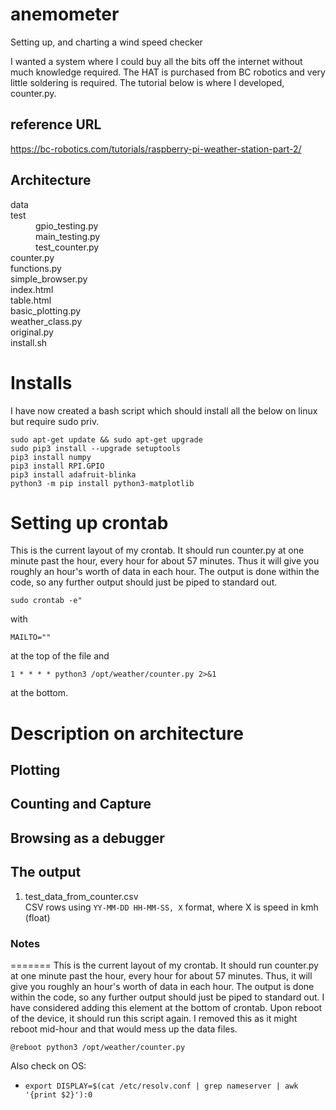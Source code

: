 # anemometer
Setting up, and charting a wind speed checker

I wanted a system where I could buy all the bits off the internet without much knowledge required. The HAT is purchased from BC robotics and very little soldering is required. The tutorial below is where I developed, counter.py.

## reference URL
https://bc-robotics.com/tutorials/raspberry-pi-weather-station-part-2/

## Architecture
<dl>
  <dt>data</dt>
  <dt>test</dt>
  <dd>gpio_testing.py</dd>
  <dd>main_testing.py</dd>
  <dd>test_counter.py</dd>
  <dt>counter.py</dt>
  <dt>functions.py</dt>
  <dt>simple_browser.py</dt>
  <dt>index.html</dt>
  <dt>table.html</dt>
  <dt>basic_plotting.py</dt>
  <dt>weather_class.py</dt>
  <dt>original.py</dt>
  <dt>install.sh</dt>
</dl>


# Installs
I have now created a bash script which should install all the below on linux but require sudo priv.
```
sudo apt-get update && sudo apt-get upgrade
sudo pip3 install --upgrade setuptools
pip3 install numpy
pip3 install RPI.GPIO 
pip3 install adafruit-blinka
python3 -m pip install python3-matplotlib
```

# Setting up crontab
This is the current layout of my crontab. It should run counter.py at one minute past the hour, every hour for about 57 minutes. Thus it will give you roughly an hour's worth of data in each hour. The output is done within the code, so any further output should just be piped to standard out.  
```
sudo crontab -e"
```
with 
```
MAILTO=""
```
at the top of the file and 
```
1 * * * * python3 /opt/weather/counter.py 2>&1
```
at the bottom.

# Description on architecture

## Plotting

## Counting and Capture

## Browsing as a debugger

## The output
1. test_data_from_counter.csv  
CSV rows using `YY-MM-DD HH-MM-SS, X` format, where X is speed in kmh (float)

### Notes
=======
This is the current layout of my crontab. It should run counter.py at one minute past the hour, every hour for about 57 minutes. Thus, it will give you roughly an hour's worth of data in each hour. The output is done within the code, so any further output should just be piped to standard out.
I have considered adding this element at the bottom of crontab. Upon reboot of the device, it should run this script again. I removed this as it might reboot mid-hour and that would mess up the data files.
```
@reboot python3 /opt/weather/counter.py
```

Also check on OS:
- ```export DISPLAY=$(cat /etc/resolv.conf | grep nameserver | awk '{print $2}'):0```


